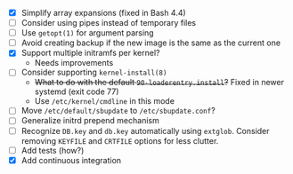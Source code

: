 - [x] Simplify array expansions (fixed in Bash 4.4)
- [ ] Consider using pipes instead of temporary files
- [ ] Use `getopt(1)` for argument parsing
- [ ] Avoid creating backup if the new image is the same as the current one
- [x] Support multiple initramfs per kernel?
  - Needs improvements
- [ ] Consider supporting `kernel-install(8)`
  * ~~What to do with the default `90-loaderentry.install`?~~ Fixed in newer systemd (exit code 77)
  * Use `/etc/kernel/cmdline` in this mode
- [ ] Move `/etc/default/sbupdate` to `/etc/sbupdate.conf`?
- [ ] Generalize initrd prepend mechanism
- [ ] Recognize `DB.key` and `db.key` automatically using `extglob`. Consider removing `KEYFILE` and `CRTFILE` options for less clutter.
- [ ] Add tests (how?)
- [x] Add continuous integration
